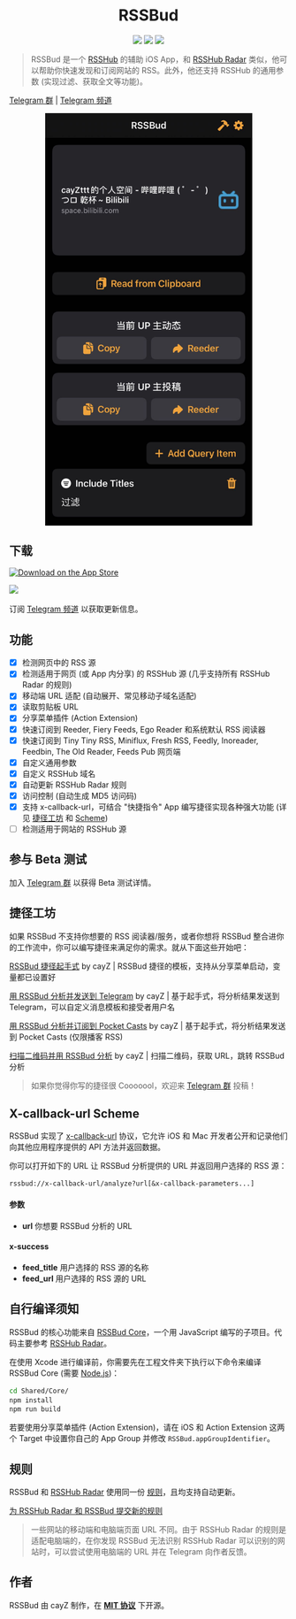 <h1 align=center>RSSBud</h1>

<p align=center>
<a href="https://developer.apple.com/swift"><img src="https://img.shields.io/badge/swift-5.5-fe562e?style=flat-square"></a>
<a href="https://developer.apple.com/ios"><img src="https://img.shields.io/badge/iOS-15%2B-blue?style=flat-square"></a>
<a href="https://github.com/Cay-Zhang/SwiftSpeech/blob/master/LICENSE"><img src="http://img.shields.io/badge/license-MIT-lightgrey.svg?style=flat-square"></a>
</p>

> RSSBud 是一个 [RSSHub](https://github.com/DIYgod/RSSHub) 的辅助 iOS App，和 [RSSHub Radar](https://github.com/DIYgod/RSSHub-Radar) 类似，他可以帮助你快速发现和订阅网站的 RSS。此外，他还支持 RSSHub 的通用参数 (实现过滤、获取全文等功能)。

[Telegram 群](https://t.me/RSSBud_Discussion) | [Telegram 频道](https://t.me/RSSBud)

<p align=center>
<img src="Readme Assets/RSSBud.jpg" align=center width="375">
</p>

## 下载

<a href="https://apps.apple.com/cn/app/rssbud/id1531443645?itsct=apps_box&amp;itscg=30200"><img src="https://tools.applemediaservices.com/api/badges/download-on-the-app-store/black/zh-CN?size=250x83&amp;releaseDate=1605052800&h=3dc9b44d4b825017f8746f19cec2b07f" alt="Download on the App Store" width="200"></a>

<img src="https://tools-qr-production.s3.amazonaws.com/output/apple-toolbox/dace82ddc6942d582d27ad4d2ba31d58/c6e9f5d0-cee7-4523-ac64-ca89de19e8dc.png" width="200">

订阅 [Telegram 频道](https://t.me/RSSBud) 以获取更新信息。

## 功能
- [x] 检测网页中的 RSS 源
- [x] 检测适用于网页 (或 App 内分享) 的 RSSHub 源 (几乎支持所有 RSSHub Radar 的规则)
- [x] 移动端 URL 适配 (自动展开、常见移动子域名适配)
- [x] 读取剪贴板 URL
- [x] 分享菜单插件 (Action Extension)
- [x] 快速订阅到 Reeder, Fiery Feeds, Ego Reader 和系统默认 RSS 阅读器
- [x] 快速订阅到 Tiny Tiny RSS, Miniflux, Fresh RSS, Feedly, Inoreader, Feedbin, The Old Reader, Feeds Pub 网页端
- [x] 自定义通用参数
- [x] 自定义 RSSHub 域名
- [x] 自动更新 RSSHub Radar 规则
- [x] 访问控制 (自动生成 MD5 访问码)
- [x] 支持 x-callback-url，可结合 "快捷指令" App 编写捷径实现各种强大功能 (详见 [捷径工坊](#捷径工坊) 和 [Scheme](#x-callback-url-scheme))
- [ ] 检测适用于网站的 RSSHub 源

## 参与 Beta 测试
加入 [Telegram 群](https://t.me/RSSBud_Discussion) 以获得 Beta 测试详情。

## 捷径工坊
如果 RSSBud 不支持你想要的 RSS 阅读器/服务，或者你想将 RSSBud 整合进你的工作流中，你可以编写捷径来满足你的需求。就从下面这些开始吧：

[RSSBud 捷径起手式](https://www.icloud.com/shortcuts/55ca2d7e3ee748ceb27cb759bf23f622) by cayZ | RSSBud 捷径的模板，支持从分享菜单启动，变量都已设置好

[用 RSSBud 分析并发送到 Telegram](https://www.icloud.com/shortcuts/c18bd2d4ef71427ab2b25f397a920067) by cayZ | 基于起手式，将分析结果发送到 Telegram，可以自定义消息模板和接受者用户名

[用 RSSBud 分析并订阅到 Pocket Casts](https://www.icloud.com/shortcuts/1eb2893bd14743f3a85db1a8f1aa43c3) by cayZ | 基于起手式，将分析结果发送到 Pocket Casts (仅限播客 RSS)

[扫描二维码并用 RSSBud 分析](https://www.icloud.com/shortcuts/0f95219b79b14afb92f299a8a2889baf) by cayZ | 扫描二维码，获取 URL，跳转 RSSBud 分析

> 如果你觉得你写的捷径很 Cooooool，欢迎来 [Telegram 群](https://t.me/RSSBud_Discussion) 投稿！

## X-callback-url Scheme
RSSBud 实现了 [x-callback-url](http://x-callback-url.com/) 协议，它允许 iOS 和 Mac 开发者公开和记录他们向其他应用程序提供的 API 方法并返回数据。

你可以打开如下的 URL 让 RSSBud 分析提供的 URL 并返回用户选择的 RSS 源：
```
rssbud://x-callback-url/analyze?url[&x-callback-parameters...]
```

#### 参数
- **url** 你想要 RSSBud 分析的 URL
#### x-success
- **feed_title** 用户选择的 RSS 源的名称
- **feed_url** 用户选择的 RSS 源的 URL

## 自行编译须知
RSSBud 的核心功能来自 [RSSBud Core](https://github.com/Cay-Zhang/RSSBud/tree/main/Shared/Core)，一个用 JavaScript 编写的子项目。代码主要参考 [RSSHub Radar](https://github.com/DIYgod/RSSHub-Radar)。

在使用 Xcode 进行编译前，你需要先在工程文件夹下执行以下命令来编译 RSSBud Core (需要 [Node.js](https://nodejs.org/zh-cn/))：
```sh
cd Shared/Core/
npm install
npm run build
```

若要使用分享菜单插件 (Action Extension)，请在 iOS 和 Action Extension 这两个 Target 中设置你自己的 App Group 并修改 `RSSBud.appGroupIdentifier`。

## 规则
RSSBud 和 [RSSHub Radar](https://github.com/DIYgod/RSSHub-Radar) 使用同一份 [规则](https://github.com/DIYgod/RSSHub/blob/master/assets/radar-rules.js)，且均支持自动更新。

[为 RSSHub Radar 和 RSSBud 提交新的规则](https://docs.rsshub.app/joinus/quick-start.html#ti-jiao-xin-de-rsshub-radar-gui-ze)

> 一些网站的移动端和电脑端页面 URL 不同。由于 RSSHub Radar 的规则是适配电脑端的，在你发现 RSSBud 无法识别 RSSHub Radar 可以识别的网站时，可以尝试使用电脑端的 URL 并在 Telegram 向作者反馈。

## 作者
RSSBud 由 cayZ 制作，在 **[MIT 协议](https://choosealicense.com/licenses/mit/)** 下开源。
